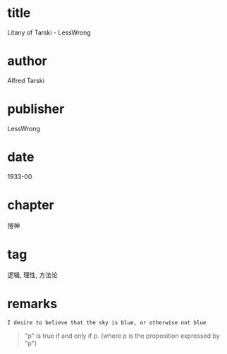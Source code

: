 # title
Litany of Tarski - LessWrong

# author
Alfred Tarski

# publisher
LessWrong

# date
1933-00

# chapter
搜神

# tag
逻辑, 理性, 方法论

# remarks
`I desire to believe that the sky is blue, or otherwise not blue`

> "p" is true if and only if p.
> (where p is the proposition expressed by "p")
